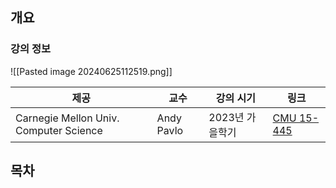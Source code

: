 ## 개요

### 강의 정보

![[Pasted image 20240625112519.png]]

| 제공                                     | 교수         | 강의 시기      | 링크                                                       |
| -------------------------------------- | ---------- | ---------- | -------------------------------------------------------- |
| Carnegie Mellon Univ. Computer Science | Andy Pavlo | 2023년 가을학기 | [CMU 15-445](https://15445.courses.cs.cmu.edu/fall2023/) |

## 목차